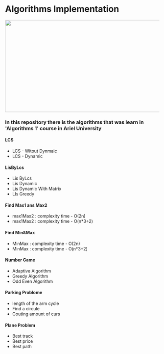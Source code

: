# Algorithms Implementation 

<a href="url"><img src="https://d3sujgifhk94se.cloudfront.net/wp-content/uploads/2019/12/12160201/Teaching-algorithms-to-kids-01.png" align="center" height="300" width="900" ></a>


### In this repository there is the algorithms that was learn in 'Algorithms 1' course in Ariel University

#### LCS 
 
 * LCS - Witout Dynmaic
 * LCS - Dynamic
 
#### LisByLcs

* Lis ByLcs
* Lis Dynamic
* Lis Dynamic With Matrix
* LIs Greedy

#### Find Max1 ans Max2

* max1Max2 : complexity time - O(2n)
* max1Max2 : complexity time - O(n*3÷2)

#### Find Min&Max 

* MinMax : complexity time - O(2n)
* MinMax : complexity time - O(n*3÷2)

#### Number Game

* Adaptive Algorithm
* Greedy Algorithm
* Odd Even Algorithm

#### Parking Problome

* length of the arm cycle
* Find a circule
* Couting amount of curs

#### Plane Problem  

* Best track 
* Best price 
* Best path


